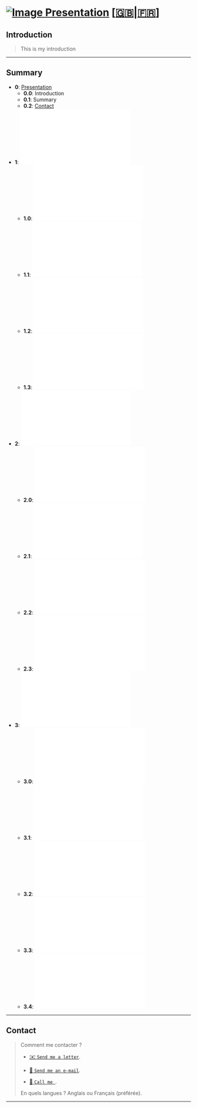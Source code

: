 # [![Image](https://avatars1.githubusercontent.com/u/35545973?s=256&v=3) Presentation][0] [[:uk:][english]|[:fr:][french]]
## Introduction
> This is my introduction
***
## Summary
- **0**: [Presentation][1]
  - **0.0**: Introduction
  - **0.1**: Summary
  - **0.2**: [Contact][contact]
- **1**: ![About me](/Profil.md#about-me)
  - **1.0**: ![History](/Profil.md#history)
  - **1.1**: ![Studies](/Profil.md#studies)
  - **1.2**: ![Proof of Work](/POW.md)
  - **1.3**: ![Personnality](/Profil.md#personnality)
- **2**: ![Skills](/Profil.md#skills)
  - **2.0**: ![Primaries skills](/Profil.md#primaries-skills)
  - **2.1**: ![Information science](/Profil.md#information-science)
  - **2.2**: ![Programmation](/Profil.md#programmation)
  - **2.3**: ![Security](/Profil.md#security)
- **3**: ![Projects above all](/Profil.md#projects-above-all)
  - **3.0**: ![Ideas](/Profil.md#ideas)
  - **3.1**: ![A open world](/Profil.md#open-world)
  - **3.2**: ![A new_OS](/Profil.md#a-new-os)
  - **3.3**: ![Crypto](/Profil.md#crypto)
  - **3.4**: ![Funny & Friendly](/Profil.md#funny)
***

## Contact
> Comment me contacter ?
> 
> - [:envelope: ```Send me a letter```][paper].
>
> - [:e-mail: ```Send me an e-mail```][email].
>
> - [:gift_heart: ```Call me ```][Call me].
>
> En quels langues ? Anglais ou Français (préférée).
***

[0]: https://github.com/NoxCorp-Official
[1]: #-presentation-ukfr
[french]: /fr/README.md
[english]: /README.md
[contact]: #contact
[email]: mailto://contact@example.com
[paper]: https://docs.google.com/
[Call me]: https://www.youtube.com/watch?v=7gW6WcwNirk
